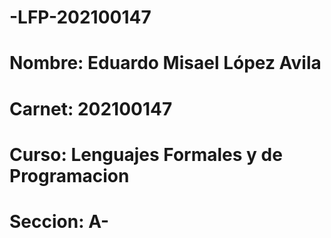 # -LFP-202100147
# Nombre: Eduardo Misael López Avila
# Carnet: 202100147
# Curso: Lenguajes Formales y de Programacion
# Seccion: A-
